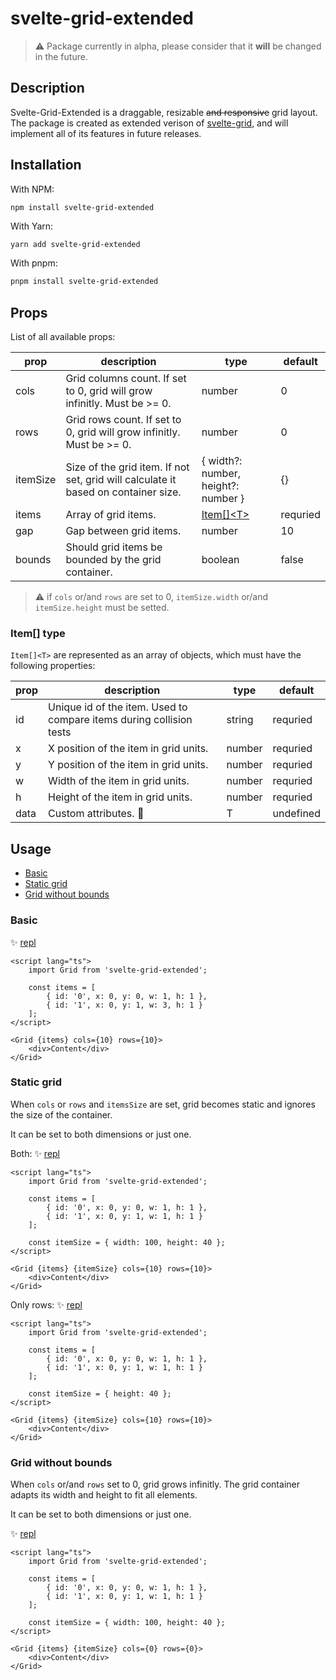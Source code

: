 # svelte-grid-extended

> ⚠️ Package currently in alpha, please consider that it **will** be changed in the future.

<!-- plase gif here -->

## Description

Svelte-Grid-Extended is a draggable, resizable ~~and responsive~~ grid layout. The package is created as extended verison of [svelte-grid](<[url](https://github.com/vaheqelyan/svelte-grid)>), and will implement all of its features in future releases.

## Installation

With NPM:

```sh
npm install svelte-grid-extended
```

With Yarn:

```shPackage currently in alpha, please consider that it **will** be changed in the future
yarn add svelte-grid-extended
```

With pnpm:

```sh
pnpm install svelte-grid-extended
```

## Props

List of all available props:

| prop     | description                                                                        | type                                | default  |
| -------- | ---------------------------------------------------------------------------------- | ----------------------------------- | -------- |
| cols     | Grid columns count. If set to 0, grid will grow infinitly. Must be >= 0.           | number                              | 0        |
| rows     | Grid rows count. If set to 0, grid will grow infinitly. Must be >= 0.              | number                              | 0        |
| itemSize | Size of the grid item. If not set, grid will calculate it based on container size. | { width?: number, height?: number } | {}       |
| items    | Array of grid items.                                                               | [Item[]\<T\>](#item-type)           | requried |
| gap      | Gap between grid items.                                                            | number                              | 10       |
| bounds   | Should grid items be bounded by the grid container.                                | boolean                             | false    |

> ⚠️ if `cols` or/and `rows` are set to 0, `itemSize.width` or/and `itemSize.height` must be setted.

### Item[] type

`Item[]<T>` are represented as an array of objects, which must have the following properties:

| prop | description                                                         | type   | default   |
| ---- | ------------------------------------------------------------------- | ------ | --------- |
| id   | Unique id of the item. Used to compare items during collision tests | string | requried  |
| x    | X position of the item in grid units.                               | number | requried  |
| y    | Y position of the item in grid units.                               | number | requried  |
| w    | Width of the item in grid units.                                    | number | requried  |
| h    | Height of the item in grid units.                                   | number | requried  |
| data | Custom attributes. 🦌                                               | T      | undefined |

## Usage

- [Basic](#basic)
- [Static grid](#static-grid)
- [Grid without bounds](#grid-without-bounds)

### Basic

✨ [repl](https://svelte.dev/repl/b3e11826a1b54e05aefeb1f9fead15ac?version=3.52.0)

```svelte
<script lang="ts">
	import Grid from 'svelte-grid-extended';

	const items = [
		{ id: '0', x: 0, y: 0, w: 1, h: 1 },
		{ id: '1', x: 0, y: 1, w: 3, h: 1 }
	];
</script>

<Grid {items} cols={10} rows={10}>
	<div>Content</div>
</Grid>
```

### Static grid

When `cols` or `rows` and `itemsSize` are set, grid becomes static and ignores the size of the container.

It can be set to both dimensions or just one.

Both:
✨ [repl](https://svelte.dev/repl/d38bd9b77ad34f6da278a69fcdc09adf?version=3.52.0)

```svelte
<script lang="ts">
	import Grid from 'svelte-grid-extended';

	const items = [
		{ id: '0', x: 0, y: 0, w: 1, h: 1 },
		{ id: '1', x: 0, y: 1, w: 1, h: 1 }
	];

	const itemSize = { width: 100, height: 40 };
</script>

<Grid {items} {itemSize} cols={10} rows={10}>
	<div>Content</div>
</Grid>
```

Only rows:
✨ [repl](https://svelte.dev/repl/3e92c8de8c924a3d9e0cc340063b4381?version=3.52.0)

```svelte
<script lang="ts">
	import Grid from 'svelte-grid-extended';

	const items = [
		{ id: '0', x: 0, y: 0, w: 1, h: 1 },
		{ id: '1', x: 0, y: 1, w: 1, h: 1 }
	];

	const itemSize = { height: 40 };
</script>

<Grid {items} {itemSize} cols={10} rows={10}>
	<div>Content</div>
</Grid>
```

### Grid without bounds

When `cols` or/and `rows` set to 0, grid grows infinitly. The grid container adapts its width and height to fit all elements.

It can be set to both dimensions or just one.

✨ [repl](https://svelte.dev/repl/858bb48cc8f8477590b8d45ac0c8891e?version=3.52.0)

```svelte
<script lang="ts">
	import Grid from 'svelte-grid-extended';

	const items = [
		{ id: '0', x: 0, y: 0, w: 1, h: 1 },
		{ id: '1', x: 0, y: 1, w: 1, h: 1 }
	];

	const itemSize = { width: 100, height: 40 };
</script>

<Grid {items} {itemSize} cols={0} rows={0}>
	<div>Content</div>
</Grid>
```
